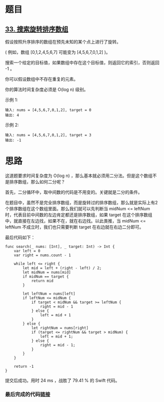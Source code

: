 # 题目

## [33. 搜索旋转排序数组](https://leetcode-cn.com/problems/search-in-rotated-sorted-array/)

假设按照升序排序的数组在预先未知的某个点上进行了旋转。

( 例如，数组 [0,1,2,4,5,6,7] 可能变为 [4,5,6,7,0,1,2] )。

搜索一个给定的目标值，如果数组中存在这个目标值，则返回它的索引，否则返回 -1 。

你可以假设数组中不存在重复的元素。

你的算法时间复杂度必须是 O(log n) 级别。

示例 1:

```
输入: nums = [4,5,6,7,0,1,2], target = 0
输出: 4
```


示例 2:

```
输入: nums = [4,5,6,7,0,1,2], target = 3
输出: -1
```



# 思路

这道题要求时间复杂度为 O(log n) ，那么基本就必须用二分法。但是这个数组不是排序数组，那么如何二分呢？

首先，二分循环中，取中间数的代码是不用变的。关键就是二分的条件。

在题目中，虽然不是完全排序数组，而是旋转过的排序数组，那么就是实际上有2个排序数组在这个数组里面。那么我们就可以先判断当 midNum <= leftNum 时，代表目前中间数的左边肯定都还是排序数组，如果 target 在这个排序数组中，就直接在左边找，如果不在，就在右边找。以此类推，当 midNum <= leftNum 不成立时，我们也只需要判断 target 在右边就在右边二分即可。

最后代码如下：

    func search(_ nums: [Int], _ target: Int) -> Int {
        var left = 0
        var right = nums.count - 1
        
        while left <= right {
            let mid = left + (right - left) / 2;
            let midNum = nums[mid]
            if midNum == target {
                return mid
            }
            
            let leftNum = nums[left]
            if leftNum <= midNum {
                if target < midNum && target >= leftNum {
                    right = mid - 1
                } else {
                    left = mid + 1
                }
            } else {
                let rightNum = nums[right]
                if (target <= rightNum && target > midNum) {
                    left = mid + 1;
                } else {
                    right = mid - 1;
                }
            }
        }
        
        return -1
    }
提交后成功。用时 24 ms ，战胜了 79.41 % 的 Swift 代码。

### 最后完成的代码[链接](https://github.com/pepsikirk/LeetCode/blob/master/Algorithm/35.SearchInsertPosition/code.swift)




